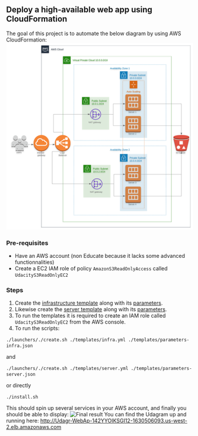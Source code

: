## Deploy a high-available web app using CloudFormation
The goal of this project is to automate the below diagram by using AWS CloudFormation:
![](images/project-architecture-diagram.png "Architecture diagram")
### Pre-requisites
- Have an AWS account (non Educate because it lacks some advanced functionnalities)
- Create a EC2 IAM role of policy `AmazonS3ReadOnlyAccess` called `UdacityS3ReadOnlyEC2`
### Steps
1. Create the [infrastructure template](./templates/infra.yml) along with its [parameters](./templates/parameters-infra.json).
2. Likewise create the [server template](./templates/server.yml) along with its [parameters](./templates/parameters-server.json).
3. To run the templates it is required to create an IAM role called `UdacityS3ReadOnlyEC2` from the AWS console.
4. To run the scripts:
```
./launchers/./create.sh ./templates/infra.yml ./templates/parameters-infra.json 
```
and
```
./launchers/./create.sh ./templates/server.yml ./templates/parameters-server.json
```
or directly 
```
./install.sh
```
This should spin up several services in your AWS account, and finally you should be able to display:
![](images/itWorks.png "Final result")
You can find the Udagram up and running here: http://Udagr-WebAp-142YYOIKSGI12-1630506093.us-west-2.elb.amazonaws.com